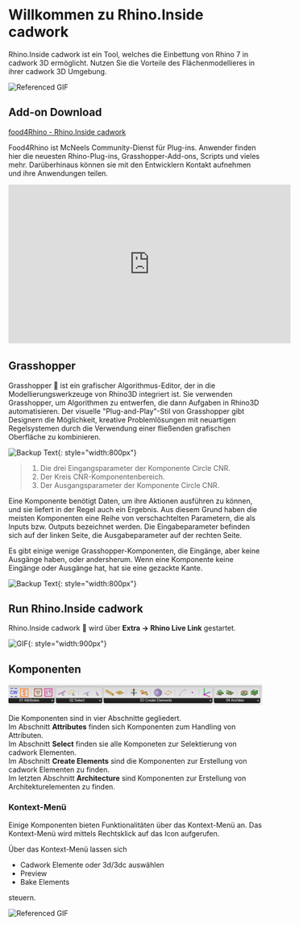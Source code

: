 # Willkommen zu Rhino.Inside cadwork

Rhino.Inside cadwork ist ein Tool, welches die Einbettung von Rhino 7 in cadwork 3D ermöglicht. Nutzen Sie die Vorteile des Flächenmodellieres in ihrer cadwork 3D Umgebung.

![Referenced GIF](img/beams_curve.gif "beams curve")

## Add-on Download

[food4Rhino - Rhino.Inside cadwork](https://www.food4rhino.com/en/app/rhinoinside-cadwork-3d?lang=de)

Food4Rhino ist McNeels Community-Dienst für Plug-ins. Anwender finden hier die neuesten Rhino-Plug-ins, Grasshopper-Add-ons, Scripts und vieles mehr. Darüberhinaus können sie mit den Entwicklern Kontakt aufnehmen und ihre Anwendungen teilen.

<iframe width="560" height="315" src="https://www.youtube.com/embed/vBh1UHg6ZHQ" title="YouTube video player" frameborder="0" allow="accelerometer; autoplay; clipboard-write; encrypted-media; gyroscope; picture-in-picture" allowfullscreen></iframe>

## Grasshopper

Grasshopper :cricket: ist ein grafischer Algorithmus-Editor, der in die Modellierungswerkzeuge von Rhino3D integriert ist. Sie verwenden Grasshopper, um Algorithmen zu entwerfen, die dann Aufgaben in Rhino3D automatisieren.
Der visuelle "Plug-and-Play"-Stil von Grasshopper gibt Designern die Möglichkeit, kreative Problemlösungen mit neuartigen Regelsystemen durch die Verwendung einer fließenden grafischen Oberfläche zu kombinieren.

![Backup Text](img/process.png "https://modelab.gitbooks.io/grasshopper-primer/content/1-foundations/1-2/2_grasshopper-component-parts.html"){: style="width:800px"}

> 1. Die drei Eingangsparameter der Komponente Circle CNR.
> 2. Der Kreis CNR-Komponentenbereich.
> 3. Der Ausgangsparameter der Komponente Circle CNR.

Eine Komponente benötigt Daten, um ihre Aktionen ausführen zu können, und sie liefert in der Regel auch ein Ergebnis. Aus diesem Grund haben die meisten Komponenten eine Reihe von verschachtelten Parametern, die als Inputs bzw. Outputs bezeichnet werden. Die Eingabeparameter befinden sich auf der linken Seite, die Ausgabeparameter auf der rechten Seite.

Es gibt einige wenige Grasshopper-Komponenten, die Eingänge, aber keine Ausgänge haben, oder andersherum. Wenn eine Komponente keine Eingänge oder Ausgänge hat, hat sie eine gezackte Kante.

![Backup Text](img/components.png "https://modelab.gitbooks.io/grasshopper-primer/content/1-foundations/1-2/2_grasshopper-component-parts.html"){: style="width:800px"}

## Run Rhino.Inside cadwork

Rhino.Inside cadwork :rhinoceros: wird über **Extra -> Rhino Live Link** gestartet.

![GIF](img/run.gif){: style="width:900px"}

## Komponenten

![Backup Text](img/comps.png "Components")

Die Komponenten sind in vier Abschnitte gegliedert. <br>
Im Abschnitt **Attributes** finden sich Komponenten zum Handling von Attributen.<br>
Im Abschnitt **Select** finden sie alle Komponeten zur Selektierung von cadwork Elementen. <br>
Im Abschnitt **Create Elements** sind die Komponenten zur Erstellung von cadwork Elementen zu finden. <br>
Im letzten Abschnitt **Architecture** sind Komponenten zur Erstellung von Architekturelementen zu finden.

### Kontext-Menü

Einige Komponenten bieten Funktionalitäten über das Kontext-Menü an. Das Kontext-Menü wird mittels Rechtsklick auf das Icon aufgerufen. <br>

Über das Kontext-Menü lassen sich

- Cadwork Elemente oder 3d/3dc auswählen
- Preview
- Bake Elements <br>

steuern.

![Referenced GIF](img/get_elements.gif "get cadwork elements")
